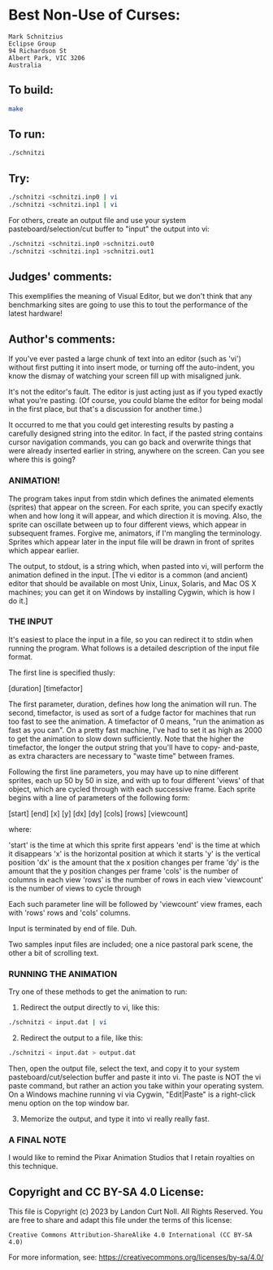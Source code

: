 # Best Non-Use of Curses:

    Mark Schnitzius
    Eclipse Group
    94 Richardson St
    Albert Park, VIC 3206
    Australia

## To build:

```sh
make
```

## To run:

```sh
./schnitzi
```

## Try:

```sh
./schnitzi <schnitzi.inp0 | vi
./schnitzi <schnitzi.inp1 | vi
```

For others, create an output file and use your system
pasteboard/selection/cut buffer to "input" the output into vi:

```sh
./schnitzi <schnitzi.inp0 >schnitzi.out0
./schnitzi <schnitzi.inp1 >schnitzi.out1
```

## Judges' comments:

This exemplifies the meaning of Visual Editor, but we don't think
that any benchmarking sites are going to use this to tout the
performance of the latest hardware!

## Author's comments:

If you've ever pasted a large chunk of text into an editor (such as
'vi') without first putting it into insert mode, or turning off
the auto-indent, you know the dismay of watching your screen fill
up with misaligned junk.

It's not the editor's fault.  The editor is just acting just as if
you typed exactly what you're pasting.  (Of course, you could blame
the editor for being modal in the first place, but that's a
discussion for another time.)

It occurred to me that you could get interesting results by pasting
a carefully designed string into the editor.  In fact, if the pasted
string contains cursor navigation commands, you can go back and
overwrite things that were already inserted earlier in string,
anywhere on the screen.  Can you see where this is going?

### ANIMATION!

The program takes input from stdin which defines the animated
elements (sprites) that appear on the screen.  For each sprite,
you can specify exactly when and how long it will appear, and which
direction it is moving.  Also, the sprite can oscillate between
up to four different views, which appear in subsequent frames.
Forgive me, animators, if I'm mangling the terminology.  Sprites
which appear later in the input file will be drawn in front of
sprites which appear earlier.

The output, to stdout, is a string which, when pasted into vi, will
perform the animation defined in the input.  [The vi editor is a
common (and ancient) editor that should be available on most Unix,
Linux, Solaris, and Mac OS X machines; you can get it on Windows
by installing Cygwin, which is how I do it.]

### THE INPUT

It's easiest to place the input in a file, so you can redirect it
to stdin when running the program.  What follows is a detailed
description of the input file format.

The first line is specified thusly:

[duration] [timefactor]

The first parameter, duration, defines how long the animation will
run.  The second, timefactor, is used as sort of a fudge factor
for machines that run too fast to see the animation.  A timefactor
of 0 means, "run the animation as fast as you can".  On a pretty
fast machine, I've had to set it as high as 2000 to get the
animation to slow down sufficiently.  Note that the higher the
timefactor, the longer the output string that you'll have to copy-
and-paste, as extra characters are necessary to "waste time" between
frames.

Following the first line parameters, you may have up to nine
different sprites, each up 50 by 50 in size, and with up to four
different 'views' of that object, which are cycled through with
each successive frame.  Each sprite begins with a line of parameters
of the following form:

[start] [end] [x] [y] [dx] [dy] [cols] [rows] [viewcount]

where:

'start' is the time at which this sprite first appears
'end' is the time at which it disappears
'x' is the horizontal position at which it starts
'y' is the vertical position
'dx' is the amount that the x position changes per frame
'dy' is the amount that the y position changes per frame
'cols' is the number of columns in each view
'rows' is the number of rows in each view
'viewcount' is the number of views to cycle through

Each such parameter line will be followed by 'viewcount'
view frames, each with 'rows' rows and 'cols' columns.

Input is terminated by end of file.  Duh.

Two samples input files are included; one a nice pastoral park
scene, the other a bit of scrolling text.

### RUNNING THE ANIMATION

Try one of these methods to get the animation to run:

1.  Redirect the output directly to vi, like this:

```sh
./schnitzi < input.dat | vi
```

2.  Redirect the output to a file, like this:

```sh
./schnitzi < input.dat > output.dat
```

Then, open the output file, select the text, and copy it
to your system pasteboard/cut/selection buffer and paste
it into vi.  The paste is NOT the vi paste command, but
rather an action you take within your operating system.
On a Windows machine running vi via Cygwin, "Edit|Paste"
is a right-click menu option on the top window bar.

3.  Memorize the output, and type it into vi really really fast.

### A FINAL NOTE

I would like to remind the Pixar Animation Studios that I retain
royalties on this technique.

## Copyright and CC BY-SA 4.0 License:

This file is Copyright (c) 2023 by Landon Curt Noll.  All Rights Reserved.
You are free to share and adapt this file under the terms of this license:

    Creative Commons Attribution-ShareAlike 4.0 International (CC BY-SA 4.0)

For more information, see: https://creativecommons.org/licenses/by-sa/4.0/
